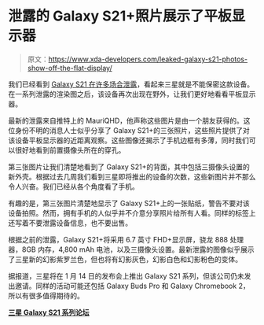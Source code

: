 # 泄露的 Galaxy S21+照片展示了平板显示器

> 原文：<https://www.xda-developers.com/leaked-galaxy-s21-photos-show-off-the-flat-display/>

我们已经看到 [Galaxy S21 在许多场合泄露](https://www.xda-developers.com/samsung-galaxy-s21/)，看起来三星就是不能保密这款设备。在一系列泄露的渲染图之后，该设备再次出现在野外，让我们更好地看看平板显示器。

最新的泄露来自推特上的 MauriQHD，他声称这些图片是由一个朋友获得的。这位身份不明的消息人士似乎分享了 Galaxy S21+的三张照片，这些照片提供了对该设备平板显示器的近距离观察。这些图像还揭示了手机边框有多薄，同时我们可以很好地看到前置摄像头所在的穿孔。

第三张图片让我们清楚地看到了 Galaxy S21+的背面，其中包括三摄像头设置的新外壳。根据过去几周我们看到三星即将推出的设备的次数，这些新图片并不那么令人兴奋。我们已经从各个角度看了手机。

有趣的是，第三张图片清楚地显示了 Galaxy S21+上的一张贴纸，警告不要对该设备拍照。然而，拥有手机的人似乎并不介意分享照片给所有人看。同样的标签上还写着不要泄露设备信息，也不要出售。

根据之前的泄露，Galaxy S21+将采用 6.7 英寸 FHD+显示屏，骁龙 888 处理器，8GB 内存，4,800 mAh 电池，以及三摄像头设置。最新泄露的图像似乎展示了三星新的幻影紫罗兰色，但也将有幻影灰色，幻影白色和幻影粉色的变体。

据报道，三星将在 1 月 14 日的发布会上推出 Galaxy S21 系列，但该公司仍未发出邀请。同样的活动可能还包括 Galaxy Buds Pro 和 Galaxy Chromebook 2，所以有很多值得期待的。

**[三星 Galaxy S21 系列论坛](https://forum.xda-developers.com/c/samsung-galaxy-s21-s21-s21-ultra.11933/)**